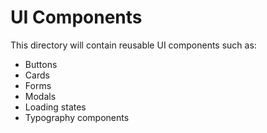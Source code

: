 # UI Components

This directory will contain reusable UI components such as:
- Buttons
- Cards
- Forms
- Modals
- Loading states
- Typography components